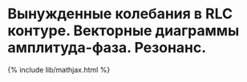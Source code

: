 # Вынужденные колебания в RLC контуре. Векторные диаграммы амплитуда-фаза. Резонанс.

{% include lib/mathjax.html %}

